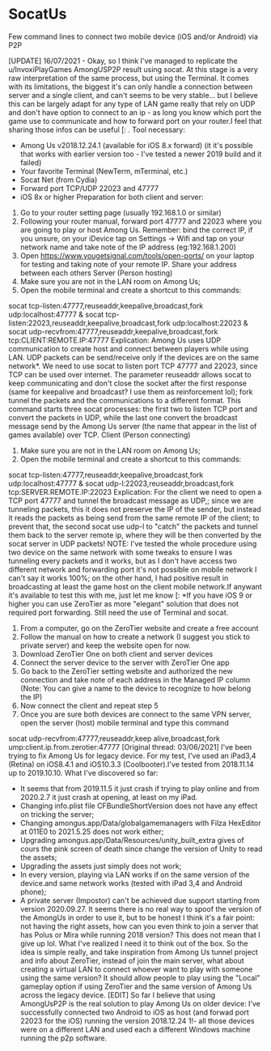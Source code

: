 # SocatUs
Few command lines to connect two mobile device (iOS and/or Android) via P2P

[UPDATE] 16/07/2021 - Okay, so I think I've managed to replicate the u/InvoxiPlayGames AmongUSP2P result using socat. At this stage is a very raw interpretation of the same process, but using the Terminal.
It comes with its limitations, the biggest it's can only handle a connection between server and a single client, and can't seems to be very stable... but I believe this can be largely adapt for any type of LAN game really that rely on UDP and don't have option to connect to an ip - as long you know which port the game use to communicate and how to forward port on your router.I feel that sharing those infos can be useful [: .
Tool necessary:
- Among Us v2018.12.24.1 (available for iOS 8.x forward) (it it's possible that works with earlier version too - I've tested a newer 2019 build and it failed)
- Your favorite Terminal (NewTerm, mTerminal, etc.)
- Socat Net (from Cydia)
- Forward port TCP/UDP 22023 and 47777
- iOS 8x or higher
Preparation for both client and server:
1. Go to your router setting page (usually 192.168.1.0 or similar)
2. Following your router manual, forward port 47777 and 22023 where you are going to play or host Among Us. Remember: bind the correct IP, if you unsure, on your iDevice tap on Settings -> Wifi and tap on your network name and take note of the IP address (eg:192.168.1.200)
3. Open https://www.yougetsignal.com/tools/open-ports/ on your laptop for testing and taking note of your remote IP. Share your address between each others
Server (Person hosting)
1. Make sure you are not in the LAN room on Among Us;
2. Open the mobile terminal and create a shortcut to this commands:

socat tcp-listen:47777,reuseaddr,keepalive,broadcast,fork udp:localhost:47777 & socat tcp-listen:22023,reuseaddr,keepalive,broadcast,fork udp:localhost:22023 & socat udp-recvfrom:47777,reuseaddr,keepalive,broadcast,fork tcp:CLIENT:REMOTE.IP:47777
Explication: Among Us uses UDP communication to create host and connect between players while using LAN. UDP packets can be send/receive only if the devices are on the same network*. We need to use socat to listen port TCP 47777 and 22023, since TCP can be used over internet. The parameter reuseaddr allows socat to keep communicating and don't close the socket after the first response (same for keepalive and broadcast? I use them as reinforcement lol); fork tunnel the packets and the communications to a different format. This command starts three socat processes: the first two to listen TCP port and convert the packets in UDP, while the last one convert the broadcast message send by the Among Us server (the name that appear in the list of games available) over TCP.
Client (Person connecting)
1. Make sure you are not in the LAN room on Among Us;
2. Open the mobile terminal and create a shortcut to this commands:

socat tcp-listen:47777,reuseaddr,keepalive,broadcast,fork udp:localhost:47777 & socat udp-l:22023,reuseaddr,broadcast,fork tcp:SERVER.REMOTE.IP:22023
Explication: For the client we need to open a TCP port 47777 and tunnel the broadcast message as UDP,; since we are tunneling packets, this it does not preserve the IP of the sender, but instead it reads the packets as being send from the same remote IP of the client; to prevent that, the second socat use udp-l to "catch" the packets and tunnel them back to the server remote ip, where they will be then converted by the socat server in UDP packets!
NOTE: I've tested the whole procedure using two device on the same network with some tweaks to ensure I was tunneling every packets and it works, but as I don't have access two different network and forwarding port it's not possible on mobile network I can't say it works 100%; on the other hand, I had positive result in broadcasting at least the game host on the client mobile network.If anywant it's available to test this with me, just let me know [:
*If you have iOS 9 or higher you can use ZeroTier as more "elegant" solution that does not required port forwarding. Still need the use of Terminal and socat.
1. From a computer, go on the ZeroTier website and create a free account
2. Follow the manual on how to create a network (I suggest you stick to private server) and keep the website open for now.
3. Download ZeroTier One on both client and server devices
4. Connect the server device to the server with ZeroTier One app
5. Go back to the ZeroTier setting website and authorized the new connection and take note of each address in the Managed IP column (Note: You can give a name to the device to recognize to how belong the IP)
6. Now connect the client and repeat step 5
7. Once you are sure both devices are connect to the same VPN server, open the server (host) mobile terminal and type this command

socat udp-recvfrom:47777,reuseaddr,keep alive,broadcast,fork ump:client.ip.from.zerotier:47777
[Original thread: 03/06/2021]
I've been trying to fix Among Us for legacy device.
For my test, I've used an iPad3,4 (Retina) on iOS8.4.1 and iOS10.3.3 (Coolbooter).I've tested from 2018.11.14 up to 2019.10.10.
What I've discovered so far:
- It seems that  from 2019.11.5 it just crash if trying to play online and from 2020.2.7 it just crash at opening, at least on my iPad.
- Changing info.plist file CFBundleShortVersion does not have any effect on tricking the server;
- Changing amongus.app/Data/globalgamemanagers with Filza HexEditor at 011E0 to 2021.5.25 does not work either;
- Upgrading amongus.app/Data/Resources/unity_built_extra gives of cours the pink screen of death since change the version of Unity to read the assets;
- Upgrading the assets just simply does not work;
- In every version, playing via LAN works if on the same version of the device.and same network works (tested with iPad 3,4 and Android phone);
- A private server (Impostor) can't be achieved due support starting from version 2020.09.27.
It seems there is no real way to spoof the version of the AmongUs in order to use it, but to be honest I think it's a fair point: not having the right assets, how can you even think to join a server that has Polus or Mira while running 2018 version? This does not mean that I give up lol. What I've realized I need it to think out of the box.
So the idea is simple really, and take inspiration from Among Us tunnel project and info about ZeroTier, instead of join the main server, what about creating a virtual LAN to connect whoever want to play with someone using the same version? It should allow people to play using the "Local" gameplay option if using ZeroTier and the same version of Among Us across the legacy device.
[EDIT] So far I believe that using AmongUsP2P is the real solution to play Among Us on older device: I’ve successfully connected two Android to iOS as host (and forwad port 22023 for the iOS) running the version 2018.12.24 1!- all those devices were on a different LAN and used each a different Windows machine running the p2p software.
